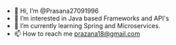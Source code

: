 - 👋 Hi, I’m @Prasana27091996
- 👀 I’m interested in Java based Frameworks and API's
- 🌱 I’m currently learning Spring and Microservices.
- 📫 How to reach me prazana18@gmail.com

<!---
Prasana27091996/Prasana27091996 is a ✨ special ✨ repository because its `README.md` (this file) appears on your GitHub profile.
You can click the Preview link to take a look at your changes.
--->
